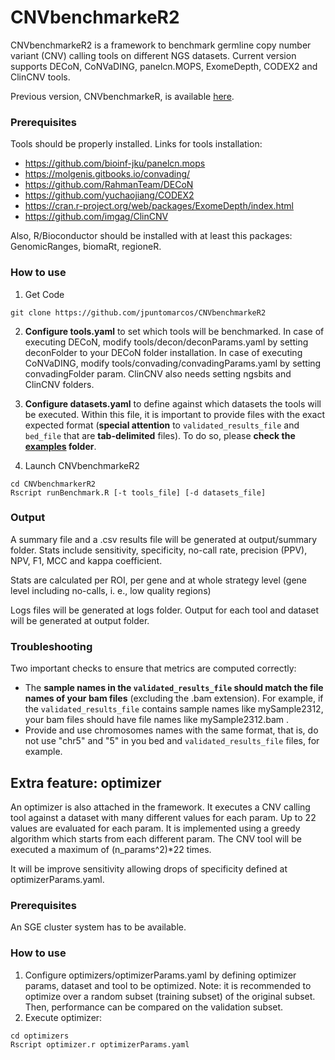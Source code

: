 # CNVbenchmarkeR2 #

CNVbenchmarkeR2 is a framework to benchmark germline copy number variant (CNV) calling tools on different NGS datasets. Current version supports DECoN, CoNVaDING, panelcn.MOPS, ExomeDepth, CODEX2 and ClinCNV tools.

Previous version, CNVbenchmarkeR, is available [here](https://github.com/TranslationalBioinformaticsIGTP/CNVbenchmarkeR).


### Prerequisites ###

Tools should be properly installed. Links for tools installation:

- https://github.com/bioinf-jku/panelcn.mops
- https://molgenis.gitbooks.io/convading/ 
- https://github.com/RahmanTeam/DECoN
- https://github.com/yuchaojiang/CODEX2
- https://cran.r-project.org/web/packages/ExomeDepth/index.html
- https://github.com/imgag/ClinCNV

Also, R/Bioconductor should be installed with at least this packages: GenomicRanges, biomaRt, regioneR.

### How to use
1. Get Code
```
git clone https://github.com/jpuntomarcos/CNVbenchmarkeR2 
```

2. **Configure tools.yaml** to set which tools will be benchmarked. In case of executing DECoN, modify tools/decon/deconParams.yaml by setting deconFolder to your DECoN folder installation. In case of executing CoNVaDING, modify tools/convading/convadingParams.yaml by setting convadingFolder param. ClinCNV also needs setting ngsbits and ClinCNV folders.

3. **Configure datasets.yaml** to define against which datasets the tools will be executed. Within this file, it is important to provide files with the exact expected format (**special attention** to `validated_results_file` and `bed_file` that are **tab-delimited** files). To do so, please **check the [examples](https://github.com/jpuntomarcos/CNVbenchmarkeR2/tree/master/examples) folder**.


4. Launch CNVbenchmarkeR2
```
cd CNVbenchmarkerR2
Rscript runBenchmark.R [-t tools_file] [-d datasets_file]
```


### Output ###

A summary file and a .csv results file will be generated at output/summary folder. Stats include sensitivity, specificity, no-call rate, precision (PPV), NPV, F1, MCC and kappa coefficient.

Stats are calculated per ROI, per gene and at whole strategy level (gene level including no-calls, i. e., low quality regions)

Logs files will be generated at logs folder. Output for each tool and dataset will be generated at output folder.


### Troubleshooting  ###

Two important checks to ensure that metrics are computed correctly:

- The **sample names in the `validated_results_file` should match the file names of your bam files** (excluding the .bam extension). For example, if the `validated_results_file` contains sample names like mySample2312, your bam files should have file names like mySample2312.bam .
- Provide and use chromosomes names with the same format, that is, do not use "chr5" and "5" in you bed and `validated_results_file` files, for example.


## Extra feature: optimizer ##

An optimizer is also attached in the framework. It executes a CNV calling tool against a dataset with many different values for each param.
Up to 22 values are evaluated for each param. It is implemented using a greedy algorithm which starts from each different param. The CNV tool will be executed a maximum of (n_params^2)\*22 times. 

It will be improve sensitivity allowing drops of specificity defined at optimizerParams.yaml.


### Prerequisites ###

An SGE cluster system has to be available.

### How to use

1. Configure optimizers/optimizerParams.yaml by defining optimizer params, dataset and tool to be optimized. Note: it is recommended to optimize over a random subset (training subset) of the original subset. Then, performance can be compared on the validation subset.
2. Execute optimizer:
```
cd optimizers
Rscript optimizer.r optimizerParams.yaml
```
